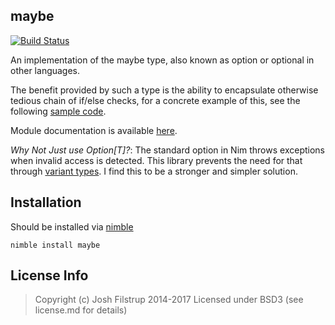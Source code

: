 maybe 
--
[![Build Status](https://travis-ci.org/superfunc/maybe.svg?branch=master)](https://travis-ci.org/superfunc/maybe)

An implementation of the maybe type, also 
known as option or optional in other languages. 

The benefit provided by such a type is the ability to
encapsulate otherwise tedious chain of if/else checks,
for a concrete example of this, see the following 
[sample code](src/examples/example.nim).

Module documentation is available [here](doc/maybe.html).

*Why Not Just use Option[T]?*: The standard option in Nim throws exceptions when invalid access is detected. This library
prevents the need for that through 
[variant types](https://nim-lang.org/docs/tut2.html#object-oriented-programming-object-variants). 
I find this to be a stronger and simpler solution. 

## Installation
Should be installed via [nimble](http://github.com/nimrod-code/nimble)

``` nimble install maybe ```

## License Info
> Copyright (c) Josh Filstrup 2014-2017
Licensed under BSD3 (see license.md for details)
